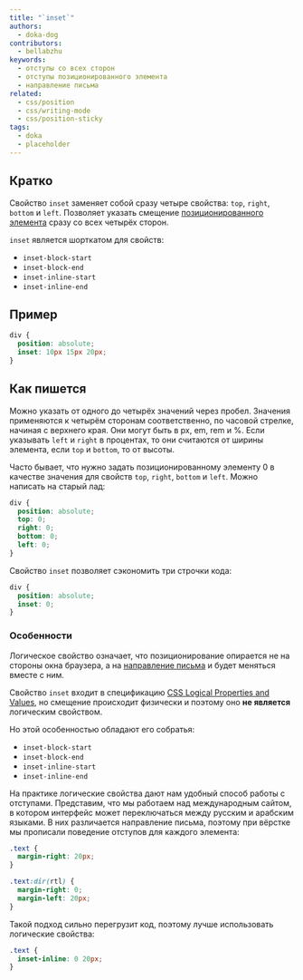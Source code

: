 ```yaml
---
title: "`inset`"
authors:
  - doka-dog
contributors:
  - bellabzhu
keywords:
  - отступы со всех сторон
  - отступы позиционированного элемента
  - направление письма
related:
  - css/position
  - css/writing-mode
  - css/position-sticky
tags:
  - doka
  - placeholder
---
```


## Кратко

Свойство `inset` заменяет собой сразу четыре свойства: `top`, `right`, `bottom` и `left`. Позволяет указать смещение [позиционированного элемента](/css/position/) сразу со всех четырёх сторон.

`inset` является шорткатом для свойств:

- `inset-block-start`
- `inset-block-end`
- `inset-inline-start`
- `inset-inline-end`

## Пример

```css
div {
  position: absolute;
  inset: 10px 15px 20px;
}
```

## Как пишется

Можно указать от одного до четырёх значений через пробел. Значения применяются к четырём сторонам соответственно, по часовой стрелке, начиная с верхнего края. Они могут быть в px, em, rem и %. Если указывать `left` и `right` в процентах, то они считаются от ширины элемента, если `top` и `bottom`, то от высоты.

Часто бывает, что нужно задать позиционированному элементу 0 в качестве значения для свойств `top`, `right`, `bottom` и `left`. Можно написать на старый лад:

```css
div {
  position: absolute;
  top: 0;
  right: 0;
  bottom: 0;
  left: 0;
}
```

Свойство `inset` позволяет сэкономить три строчки кода:

```css
div {
  position: absolute;
  inset: 0;
}
```

### Особенности

Логическое свойство означает, что позиционирование опирается не на стороны окна браузера, а на [направление письма](/css/writing-mode/) и будет меняться вместе с ним.

Свойство `inset` входит в спецификацию [CSS Logical Properties and Values](https://drafts.csswg.org/css-logical/), но смещение происходит физически и поэтому оно **не является** логическим свойством.

Но этой особенностью обладают его собратья:

- `inset-block-start`
- `inset-block-end`
- `inset-inline-start`
- `inset-inline-end`

На практике логические свойства дают нам удобный способ работы с отступами. Представим, что мы работаем над международным сайтом, в котором интерфейс может переключаться между русским и арабским языками. В них различается направление письма, поэтому при вёрстке мы прописали поведение отступов для каждого элемента:

```css
.text {
  margin-right: 20px;
}

.text:dir(rtl) {
  margin-right: 0;
  margin-left: 20px;
}
```

Такой подход сильно перегрузит код, поэтому лучше использовать логические свойства:

```css
.text {
  inset-inline: 0 20px;
}
```
